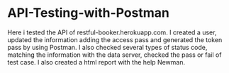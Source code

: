 # API-Testing-with-Postman
Here i tested the API of restful-booker.herokuapp.com. I created a user, updated the information adding the access pass and generated the token pass by using Postman. I also checked several types of status code, matching the information with the data server, checked the pass or fail of test case. I also created a html report with the help Newman.

